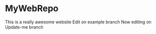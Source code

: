 # MyWebRepo
This is a really awesome website
Edit on example branch
Now editing on Update-me branch
